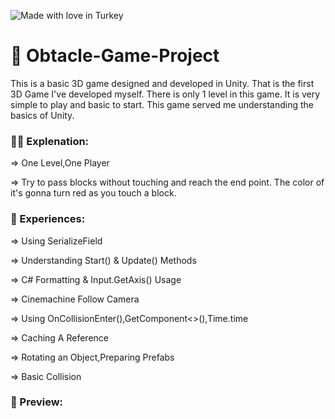 ![Made with love in Turkey](https://madewithlove.now.sh/tr?heart=true&colorA=%23746d6d&template=for-the-badge)

# :rocket: Obtacle-Game-Project

This is a basic 3D game designed and developed in Unity. That is the first 3D Game I've developed myself. There is only 1 level in this game. It is very simple to play and basic to start. This game served me understanding the basics of Unity. 

###  :sassy_man: Explenation:

⇒ One Level,One Player

⇒ Try to pass blocks without touching and reach the end point. The color of it's gonna turn red as you touch a block.

###  :dart: Experiences:

⇒ Using SerializeField

⇒ Understanding Start() & Update() Methods

⇒ C# Formatting & Input.GetAxis() Usage

⇒ Cinemachine Follow Camera

⇒ Using OnCollisionEnter(),GetComponent<>(),Time.time

⇒ Caching A Reference

⇒ Rotating an Object,Preparing Prefabs

⇒ Basic Collision

### :camera_flash: Preview:
